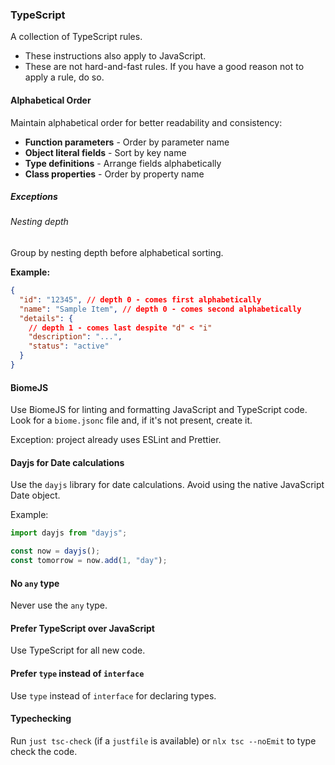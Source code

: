 ### TypeScript

A collection of TypeScript rules.

- These instructions also apply to JavaScript.
- These are not hard-and-fast rules. If you have a good reason not to apply a rule, do so.

#### Alphabetical Order

Maintain alphabetical order for better readability and consistency:

- **Function parameters** - Order by parameter name
- **Object literal fields** - Sort by key name
- **Type definitions** - Arrange fields alphabetically
- **Class properties** - Order by property name

##### Exceptions

###### Nesting depth

Group by nesting depth before alphabetical sorting.

**Example:**

```json
{
  "id": "12345", // depth 0 - comes first alphabetically
  "name": "Sample Item", // depth 0 - comes second alphabetically
  "details": {
    // depth 1 - comes last despite "d" < "i"
    "description": "...",
    "status": "active"
  }
}
```

#### BiomeJS

Use BiomeJS for linting and formatting JavaScript and TypeScript code. Look for a `biome.jsonc` file and, if it's not
present, create it.

Exception: project already uses ESLint and Prettier.

#### Dayjs for Date calculations

Use the `dayjs` library for date calculations. Avoid using the native JavaScript Date object.

Example:

```typescript
import dayjs from "dayjs";

const now = dayjs();
const tomorrow = now.add(1, "day");
```

#### No `any` type

Never use the `any` type.

#### Prefer TypeScript over JavaScript

Use TypeScript for all new code.

#### Prefer `type` instead of `interface`

Use `type` instead of `interface` for declaring types.

#### Typechecking

Run `just tsc-check` (if a `justfile` is available) or `nlx tsc --noEmit` to type check the code.
